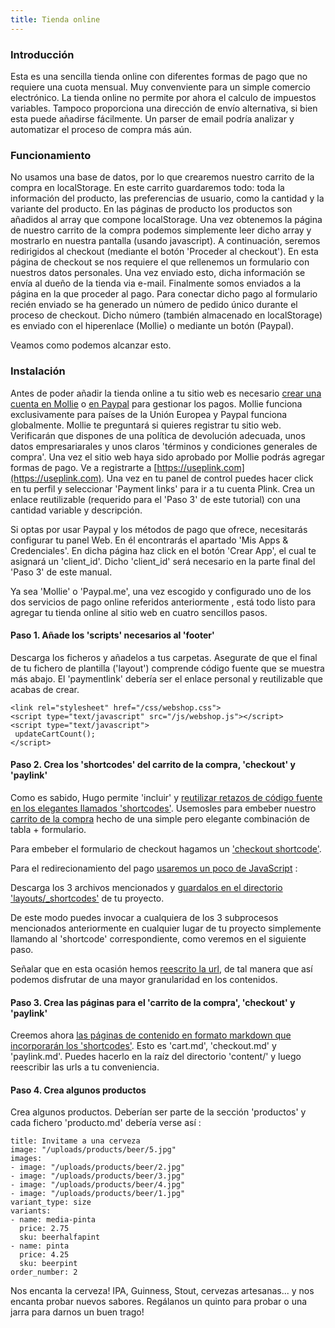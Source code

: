 ```yaml
---
title: Tienda online
---
```


### Introducción

Esta es una sencilla tienda online con diferentes formas de pago que no requiere una cuota mensual. Muy convenviente para un simple comercio electrónico. La tienda online no
permite por ahora el calculo de impuestos variables. Tampoco proporciona una dirección de envío alternativa, si bien esta puede añadirse fácilmente. Un  parser de email podría
analizar y automatizar el proceso de compra más aún.

### Funcionamiento

No usamos una base de datos, por lo que crearemos nuestro carrito de la compra en localStorage. En este carrito guardaremos todo: toda la información del producto, las preferencias de usuario, como la cantidad y la variante del producto. En las páginas de producto los productos son añadidos al  array que compone localStorage. Una vez obtenemos la página de nuestro carrito de la compra podemos simplemente leer dicho array y mostrarlo en nuestra pantalla (usando javascript). A continuación, seremos redirigidos al checkout (mediante el botón 'Proceder al checkout'). En esta página de checkout se nos requiere el que rellenemos un formulario con nuestros datos personales. Una vez enviado esto, dicha información se envía al dueño de la tienda via e-mail. Finalmente somos enviados a la página en la que proceder al pago. Para conectar dicho pago al formulario recién enviado se ha generado un número de pedido único durante el proceso de checkout. Dicho número (también almacenado en localStorage) es enviado con el hiperenlace (Mollie) o mediante un botón (Paypal).

Veamos como podemos alcanzar esto.

### Instalación


Antes de poder añadir la tienda online a tu sitio web es necesario [crear una cuenta en Mollie](https://www.mollie.com) o [en Paypal](https://paypal.com) para gestionar los pagos. Mollie funciona exclusivamente para países de la Unión Europea y Paypal funciona globalmente. Mollie te preguntará si quieres registrar tu sitio
web. Verificarán que dispones de una política de devolución adecuada, unos datos empresariarales y unos claros 'términos y condiciones generales de compra'. Una vez el sitio web
haya sido aprobado por Mollie podrás agregar formas de pago.  Ve a registrarte a [https://useplink.com](https://useplink.com). Una vez en tu panel de control puedes hacer click en
tu perfil y seleccionar 'Payment links' para ir a tu cuenta Plink. Crea un enlace reutilizable (requerido para el 'Paso 3' de este tutorial) con una cantidad variable y descripción.

Si optas por usar Paypal y los métodos de pago que ofrece, necesitarás configurar tu panel Web.  En él encontrarás el apartado 'Mis Apps & Credenciales'. En dicha página haz click en el botón 'Crear App', el cual te asignará un 'client_id'. Dicho 'client_id' será necesario en la parte final del 'Paso 3' de este  manual.

Ya sea 'Mollie' o 'Paypal.me', una vez escogido y configurado uno de los dos servicios de pago online referidos anteriormente , está todo listo para
agregar tu tienda online al sitio web en cuatro sencillos pasos.

#### Paso 1. Añade los 'scripts' necesarios al 'footer'

Descarga los ficheros y añadelos a tus carpetas. Asegurate de que el final de tu fichero de plantilla ('layout') comprende código fuente que se muestra más abajo. El 'paymentlink'
debería ser el enlace personal y reutilizable que acabas de crear.

```
<link rel="stylesheet" href="/css/webshop.css">
<script type="text/javascript" src="/js/webshop.js"></script>
<script type="text/javascript">
 updateCartCount();
</script>
```

#### Paso 2. Crea los 'shortcodes' del carrito de la compra,  'checkout' y 'paylink'

Como es sabido, Hugo permite 'incluir' y [reutilizar retazos de código fuente en los elegantes llamados 'shortcodes'](https://gohugo.io/templates/shortcode-templates/). Usemosles
para embeber nuestro [carrito de la compra](https://github.com/jhvanderschee/hugocodex/blob/main/layouts/_shortcodes/cart.html) hecho de una simple pero elegante combinación de tabla + formulario.

Para embeber el formulario de checkout hagamos un ['checkout shortcode'](https://github.com/jhvanderschee/hugocodex/blob/main/layouts/_shortcodes/checkout.html).

Para el redirecionamiento del pago [usaremos un poco de JavaScript](https://github.com/jhvanderschee/hugocodex/blob/main/layouts/_shortcodes/paypal-buttons.html) :

Descarga los 3 archivos mencionados y [guardalos en el directorio 'layouts/_shortcodes'](https://github.com/jhvanderschee/hugocodex/blob/main/layouts/_shortcodes/) de tu proyecto.

De este modo puedes invocar a cualquiera de los 3 subprocesos mencionados anteriormente en cualquier lugar de tu proyecto simplemente llamando al 'shortcode' correspondiente, como
veremos en el siguiente paso. 


Señalar que en esta ocasión hemos [reescrito la url](https://gohugo.io/content-management/urls/#set-url-in-front-matter), de tal manera que así podemos disfrutar de una mayor
granularidad en los contenidos.

#### Paso 3. Crea las páginas para el 'carrito de la compra', 'checkout' y 'paylink'

Creemos ahora [las páginas de contenido en formato markdown que incorporarán los 'shortcodes'](https://github.com/jhvanderschee/hugocodex/blob/main/content/es). Esto es 'cart.md',
'checkout.md' y 'paylink.md'. Puedes hacerlo en la raíz del directorio 'content/' y luego reescribir las urls a tu conveniencia.



#### Paso 4. Crea algunos productos

Crea algunos productos. Deberían ser parte de la sección 'productos' y cada fichero 'producto.md' debería verse así :

```
title: Invitame a una cerveza
image: "/uploads/products/beer/5.jpg"
images:
- image: "/uploads/products/beer/2.jpg"
- image: "/uploads/products/beer/3.jpg"
- image: "/uploads/products/beer/4.jpg"
- image: "/uploads/products/beer/1.jpg"
variant_type: size
variants:
- name: media-pinta
  price: 2.75
  sku: beerhalfapint
- name: pinta
  price: 4.25
  sku: beerpint
order_number: 2
```

Nos encanta la cerveza! IPA, Guinness, Stout, cervezas artesanas... y nos encanta probar nuevos sabores. Regálanos un quinto para probar o una jarra para darnos un buen trago!


